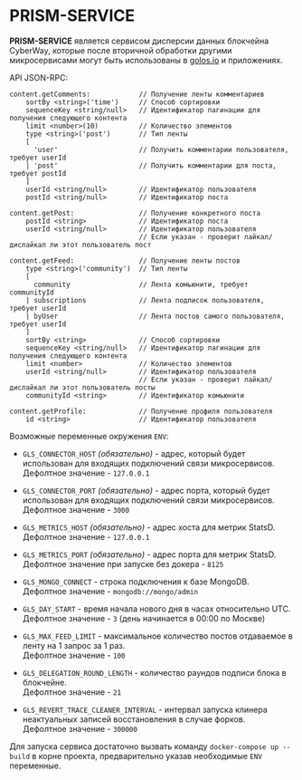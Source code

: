 # PRISM-SERVICE

**PRISM-SERVICE** является сервисом дисперсии данных блокчейна CyberWay, которые после вторичной обработки другими
микросервисами могут быть использованы в [golos.io](https://golos.io) и приложениях.

API JSON-RPC:

```
content.getComments:            // Получение ленты комментариев
    sortBy <string>('time')     // Способ сортировки
    sequenceKey <string/null>   // Идентификатор пагинации для получения следующего контента
    limit <number>(10)          // Количество элементов
    type <string>('post')       // Тип ленты
    [
      'user'                    // Получить комментарии пользователя, требует userId
    | 'post'                    // Получить комментарии для поста, требует postId
    ]
    userId <string/null>        // Идентификатор пользователя
    postId <string/null>        // Идентификатор поста

content.getPost:                // Получение конкретного поста
    postId <string>             // Идентификатор поста
    userId <string/null>        // Идентификатор пользователя
                                // Если указан - проверит лайкал/дислайкал ли этот пользователь пост

content.getFeed:                // Получение ленты постов
    type <string>('community')  // Тип ленты
    [
      community                 // Лента комьюнити, требует communityId
    | subscriptions             // Лента подписок пользователя, требует userId
    | byUser                    // Лента постов самого пользователя, требует userId
    ]
    sortBy <string>             // Способ сортировки
    sequenceKey <string/null>   // Идентификатор пагинации для получения следующего контента
    limit <number>              // Количество элементов
    userId <string/null>        // Идентификатор пользователя
                                // Если указан - проверит лайкал/дислайкал ли этот пользователь посты
    communityId <string>        // Идентификатор комьюнити

content.getProfile:             // Получение профиля пользователя
    id <string>                 // Идентификатор пользователя
```

Возможные переменные окружения `ENV`:

-   `GLS_CONNECTOR_HOST` _(обязательно)_ - адрес, который будет использован для входящих подключений связи микросервисов.  
    Дефолтное значение - `127.0.0.1`

-   `GLS_CONNECTOR_PORT` _(обязательно)_ - адрес порта, который будет использован для входящих подключений связи микросервисов.  
    Дефолтное значение - `3000`

-   `GLS_METRICS_HOST` _(обязательно)_ - адрес хоста для метрик StatsD.  
    Дефолтное значение - `127.0.0.1`

-   `GLS_METRICS_PORT` _(обязательно)_ - адрес порта для метрик StatsD.  
    Дефолтное значение при запуске без докера - `8125`

-   `GLS_MONGO_CONNECT` - строка подключения к базе MongoDB.  
    Дефолтное значение - `mongodb://mongo/admin`

-   `GLS_DAY_START` - время начала нового дня в часах относительно UTC.  
    Дефолтное значение - `3` (день начинается в 00:00 по Москве)

-   `GLS_MAX_FEED_LIMIT` - максимальное количество постов отдаваемое в ленту на 1 запрос за 1 раз.  
    Дефолтное значение - `100`

-   `GLS_DELEGATION_ROUND_LENGTH` - количество раундов подписи блока в блокчейне.  
    Дефолтное значение - `21`

-   `GLS_REVERT_TRACE_CLEANER_INTERVAL` - интервал запуска клинера неактуальных записей восстановления в случае форков.  
    Дефолтное значение - `300000`

Для запуска сервиса достаточно вызвать команду `docker-compose up --build` в корне проекта, предварительно указав
необходимые `ENV` переменные.
